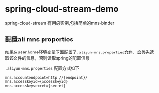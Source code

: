# spring-cloud-stream-demo
spring-cloud-stream 有用的实例,包括简单的mns-binder

## 配置ali mns properties

如果在user.home环境变量下面配置了`.aliyun-mns.properties`文件，会优先读取该文件的信息，否则读取spring的配置信息


`.aliyun-mns.properties` 配置方式如下

```
mns.accountendpoint=http://{endpoint}/
mns.accesskeyid={accesskeyid}
mns.accesskeysecret={secret}
```
